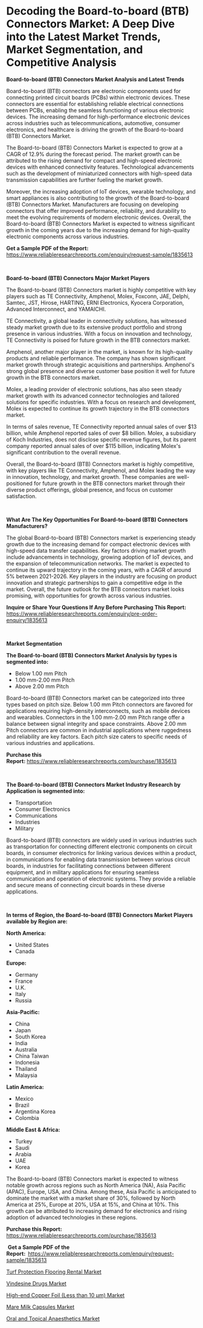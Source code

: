 <p><h1>Decoding the Board-to-board (BTB) Connectors Market: A Deep Dive into the Latest Market Trends, Market Segmentation, and Competitive Analysis</h1></p><p><strong>Board-to-board (BTB) Connectors Market Analysis and Latest Trends</strong></p>
<p><p>Board-to-board (BTB) connectors are electronic components used for connecting printed circuit boards (PCBs) within electronic devices. These connectors are essential for establishing reliable electrical connections between PCBs, enabling the seamless functioning of various electronic devices. The increasing demand for high-performance electronic devices across industries such as telecommunications, automotive, consumer electronics, and healthcare is driving the growth of the Board-to-board (BTB) Connectors Market.</p><p>The Board-to-board (BTB) Connectors Market is expected to grow at a CAGR of 12.9% during the forecast period. The market growth can be attributed to the rising demand for compact and high-speed electronic devices with enhanced connectivity features. Technological advancements such as the development of miniaturized connectors with high-speed data transmission capabilities are further fueling the market growth.</p><p>Moreover, the increasing adoption of IoT devices, wearable technology, and smart appliances is also contributing to the growth of the Board-to-board (BTB) Connectors Market. Manufacturers are focusing on developing connectors that offer improved performance, reliability, and durability to meet the evolving requirements of modern electronic devices. Overall, the Board-to-board (BTB) Connectors Market is expected to witness significant growth in the coming years due to the increasing demand for high-quality electronic components across various industries.</p></p>
<p><strong>Get a Sample PDF of the Report:&nbsp;</strong> <a href="https://www.reliableresearchreports.com/enquiry/request-sample/1835613">https://www.reliableresearchreports.com/enquiry/request-sample/1835613</a></p>
<p>&nbsp;</p>
<p><strong>Board-to-board (BTB) Connectors Major Market Players</strong></p>
<p><p>The Board-to-board (BTB) Connectors market is highly competitive with key players such as TE Connectivity, Amphenol, Molex, Foxconn, JAE, Delphi, Samtec, JST, Hirose, HARTING, ERNI Electronics, Kyocera Corporation, Advanced Interconnect, and YAMAICHI.</p><p>TE Connectivity, a global leader in connectivity solutions, has witnessed steady market growth due to its extensive product portfolio and strong presence in various industries. With a focus on innovation and technology, TE Connectivity is poised for future growth in the BTB connectors market.</p><p>Amphenol, another major player in the market, is known for its high-quality products and reliable performance. The company has shown significant market growth through strategic acquisitions and partnerships. Amphenol's strong global presence and diverse customer base position it well for future growth in the BTB connectors market.</p><p>Molex, a leading provider of electronic solutions, has also seen steady market growth with its advanced connector technologies and tailored solutions for specific industries. With a focus on research and development, Molex is expected to continue its growth trajectory in the BTB connectors market.</p><p>In terms of sales revenue, TE Connectivity reported annual sales of over $13 billion, while Amphenol reported sales of over $8 billion. Molex, a subsidiary of Koch Industries, does not disclose specific revenue figures, but its parent company reported annual sales of over $115 billion, indicating Molex's significant contribution to the overall revenue.</p><p>Overall, the Board-to-board (BTB) Connectors market is highly competitive, with key players like TE Connectivity, Amphenol, and Molex leading the way in innovation, technology, and market growth. These companies are well-positioned for future growth in the BTB connectors market through their diverse product offerings, global presence, and focus on customer satisfaction.</p></p>
<p>&nbsp;</p>
<p><strong>What Are The Key Opportunities For Board-to-board (BTB) Connectors Manufacturers?</strong></p>
<p><p>The global Board-to-board (BTB) Connectors market is experiencing steady growth due to the increasing demand for compact electronic devices with high-speed data transfer capabilities. Key factors driving market growth include advancements in technology, growing adoption of IoT devices, and the expansion of telecommunication networks. The market is expected to continue its upward trajectory in the coming years, with a CAGR of around 5% between 2021-2026. Key players in the industry are focusing on product innovation and strategic partnerships to gain a competitive edge in the market. Overall, the future outlook for the BTB connectors market looks promising, with opportunities for growth across various industries.</p></p>
<p><strong>Inquire or Share Your Questions If Any Before Purchasing This Report:</strong> <a href="https://www.reliableresearchreports.com/enquiry/pre-order-enquiry/1835613">https://www.reliableresearchreports.com/enquiry/pre-order-enquiry/1835613</a></p>
<p>&nbsp;</p>
<p><strong>Market Segmentation</strong></p>
<p><strong>The Board-to-board (BTB) Connectors Market Analysis by types is segmented into:</strong></p>
<p><ul><li>Below 1.00 mm Pitch</li><li>1.00 mm-2.00 mm Pitch</li><li>Above 2.00 mm Pitch</li></ul></p>
<p><p>Board-to-board (BTB) Connectors market can be categorized into three types based on pitch size. Below 1.00 mm Pitch connectors are favored for applications requiring high-density interconnects, such as mobile devices and wearables. Connectors in the 1.00 mm-2.00 mm Pitch range offer a balance between signal integrity and space constraints. Above 2.00 mm Pitch connectors are common in industrial applications where ruggedness and reliability are key factors. Each pitch size caters to specific needs of various industries and applications.</p></p>
<p><strong>Purchase this Report:&nbsp;</strong><a href="https://www.reliableresearchreports.com/purchase/1835613">https://www.reliableresearchreports.com/purchase/1835613</a></p>
<p>&nbsp;</p>
<p><strong>The Board-to-board (BTB) Connectors Market Industry Research by Application is segmented into:</strong></p>
<p><ul><li>Transportation</li><li>Consumer Electronics</li><li>Communications</li><li>Industries</li><li>Military</li></ul></p>
<p><p>Board-to-board (BTB) connectors are widely used in various industries such as transportation for connecting different electronic components on circuit boards, in consumer electronics for linking various devices within a product, in communications for enabling data transmission between various circuit boards, in industries for facilitating connections between different equipment, and in military applications for ensuring seamless communication and operation of electronic systems. They provide a reliable and secure means of connecting circuit boards in these diverse applications.</p></p>
<p>&nbsp;</p>
<p><strong>In terms of Region, the Board-to-board (BTB) Connectors Market Players available by Region are:</strong></p>
<p>
    <p> <strong> North America: </strong>
        <ul>
            <li>United States</li>
            <li>Canada</li>
        </ul>
        </p> 
    <p> <strong> Europe: </strong>
        <ul>
            <li>Germany</li>
            <li>France</li>
            <li>U.K.</li>
            <li>Italy</li>
            <li>Russia</li>
        </ul>
        </p> 
    <p> <strong> Asia-Pacific: </strong>
        <ul>
            <li>China</li>
            <li>Japan</li>
            <li>South Korea</li>
            <li>India</li>
            <li>Australia</li>
            <li>China Taiwan</li>
            <li>Indonesia</li>
            <li>Thailand</li>
            <li>Malaysia</li>
        </ul>
        </p> 
    <p> <strong> Latin America: </strong>
        <ul>
            <li>Mexico</li>
            <li>Brazil</li>
            <li>Argentina Korea</li>
            <li>Colombia</li>
        </ul>
        </p> 
    <p> <strong> Middle East & Africa: </strong>
        <ul>
            <li>Turkey</li>
            <li>Saudi</li>
            <li>Arabia</li>
            <li>UAE</li>
            <li>Korea</li>
        </ul>
    </p>
    </p>
<p><p>The Board-to-board (BTB) Connectors market is expected to witness notable growth across regions such as North America (NA), Asia Pacific (APAC), Europe, USA, and China. Among these, Asia Pacific is anticipated to dominate the market with a market share of 30%, followed by North America at 25%, Europe at 20%, USA at 15%, and China at 10%. This growth can be attributed to increasing demand for electronics and rising adoption of advanced technologies in these regions.</p></p>
<p><strong>Purchase this Report: </strong><a href="https://www.reliableresearchreports.com/purchase/1835613">https://www.reliableresearchreports.com/purchase/1835613</a></p>
<p>&nbsp;<strong>Get a Sample PDF of the Report:&nbsp;&nbsp;</strong><a href="https://www.reliableresearchreports.com/enquiry/request-sample/1835613">https://www.reliableresearchreports.com/enquiry/request-sample/1835613</a></p>
<p><strong></strong></p>
<p><p><a href="https://github.com/jerrycopelandthomaswsqd8q/Market-Research-Report-List-1/blob/main/turf-protection-flooring-rental-market.md">Turf Protection Flooring Rental Market</a></p><p><a href="https://medium.com/@dolorestoy4545/vindesine-drugs-market-report-reveals-the-latest-trends-and-growth-opportunities-of-this-market-ff93049eab06">Vindesine Drugs Market</a></p><p><a href="https://github.com/brenzgnarento/Market-Research-Report-List-1/blob/main/high-end-copper-foil-less-than-10-mm-market.md">High-end Copper Foil (Less than 10 μm) Market</a></p><p><a href="https://medium.com/@dolorestoy4545/mare-milk-capsules-market-furnishes-information-on-market-share-market-trends-and-market-growth-66231bf4198a">Mare Milk Capsules Market</a></p><p><a href="https://medium.com/@dolorestoy4545/decoding-oral-and-topical-anaesthetics-market-metrics-market-share-trends-and-growth-patterns-63dabc4956ee">Oral and Topical Anaesthetics Market</a></p></p>